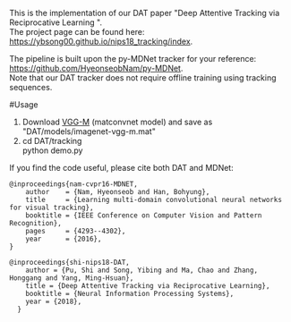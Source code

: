 This is the implementation of our DAT paper "Deep Attentive Tracking via Reciprocative Learning
".      
The project page can be found here:
https://ybsong00.github.io/nips18_tracking/index.     

The pipeline is built upon the py-MDNet tracker for your reference: https://github.com/HyeonseobNam/py-MDNet.   
Note that our DAT tracker does not require offline training using tracking sequences.

#Usage
1. Download [VGG-M](http://www.vlfeat.org/matconvnet/models/imagenet-vgg-m.mat) (matconvnet model) and save as "DAT/models/imagenet-vgg-m.mat"
2. cd DAT/tracking     
   python demo.py


<p>If you find the code useful, please cite both DAT and MDNet:</p>

<pre><code>@inproceedings{nam-cvpr16-MDNET,
    author    = {Nam, Hyeonseob and Han, Bohyung}, 
    title     = {Learning multi-domain convolutional neural networks for visual tracking}, 
    booktitle = {IEEE Conference on Computer Vision and Pattern Recognition},    
    pages     = {4293--4302},
    year      = {2016},
}
</code></pre>

<pre><code>@inproceedings{shi-nips18-DAT,
    author = {Pu, Shi and Song, Yibing and Ma, Chao and Zhang, Honggang and Yang, Ming-Hsuan},
    title = {Deep Attentive Tracking via Reciprocative Learning},
    booktitle = {Neural Information Processing Systems},
    year = {2018},
  }
</code></pre>




